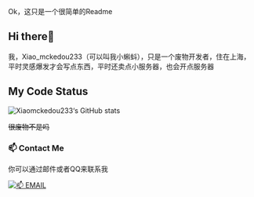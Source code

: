 Ok，这只是一个很简单的Readme

## Hi there👋

我，Xiao_mckedou233（可以叫我小蝌蚪），只是一个废物开发者，住在上海，平时灵感爆发才会写点东西，平时还卖点小服务器，也会开点服务器

## My Code Status
![Xiaomckedou233‘s GitHub stats](https://github-readme-stats.vercel.app/api?username=Xiaomckedou233&count_private=true&show_icons=true)

~~很废物不是吗~~
### 📫 Contact Me

你可以通过邮件或者QQ来联系我

[![📫 EMAIL](https://img.shields.io/badge/📫%20EMAIL-xiaomckedou233%40qq.com-%2357728B?style=for-the-badge)](mailto:xiaomckedou233@qq.com)

